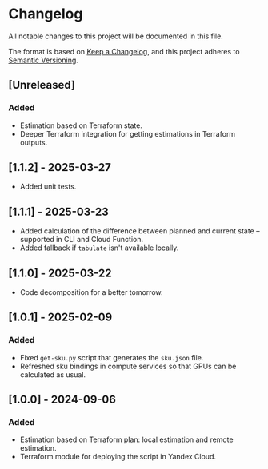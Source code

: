 # Changelog

All notable changes to this project will be documented in this file.

The format is based on [Keep a Changelog](https://keepachangelog.com/en/1.1.0/),
and this project adheres to [Semantic Versioning](https://semver.org/spec/v2.0.0.html).

## [Unreleased]

### Added

- Estimation based on Terraform state.
- Deeper Terraform integration for getting estimations in Terraform outputs.

## [1.1.2] - 2025-03-27

- Added unit tests.

## [1.1.1] - 2025-03-23

- Added calculation of the difference between planned and current state – supported in CLI and Cloud Function.
- Added fallback if `tabulate` isn't available locally.

## [1.1.0] - 2025-03-22

- Code decomposition for a better tomorrow.

## [1.0.1] - 2025-02-09

### Added

- Fixed `get-sku.py` script that generates the `sku.json` file.
- Refreshed sku bindings in compute services so that GPUs can be calculated as usual.

## [1.0.0] - 2024-09-06

### Added

- Estimation based on Terraform plan: local estimation and remote estimation.
- Terraform module for deploying the script in Yandex Cloud.

